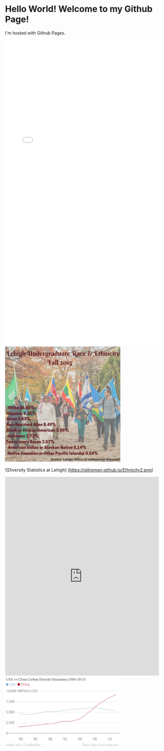 <h1>Hello World! Welcome to my Github Page!</h1>
<p>I'm hosted with Github Pages.</p>
<iframe src="//www.pixton.com/embed/ipcwuvrt" frameborder="0" width="100%" height="1000" allowfullscreen></iframe>
<img class="pretty" src=Ethnicity2.png style="width:75%"> 

![Diversity Statistics at Lehigh]
(https://giliremen.github.io/Ethnicity2.png)

<iframe src='https://cdn.knightlab.com/libs/timeline3/latest/embed/index.html?source=1Z4VXuyLGQwWeaY-_q1aaJmOru_mzWEQGlWu86xO-C-A&font=Default&lang=en&initial_zoom=2&height=650' width='100%' height='650' webkitallowfullscreen mozallowfullscreen allowfullscreen frameborder='0'></iframe>
<img class="pretty" src=USAvChinaCO22.png style="width:75%"> 
<theme: jekyll-theme-cayman>
